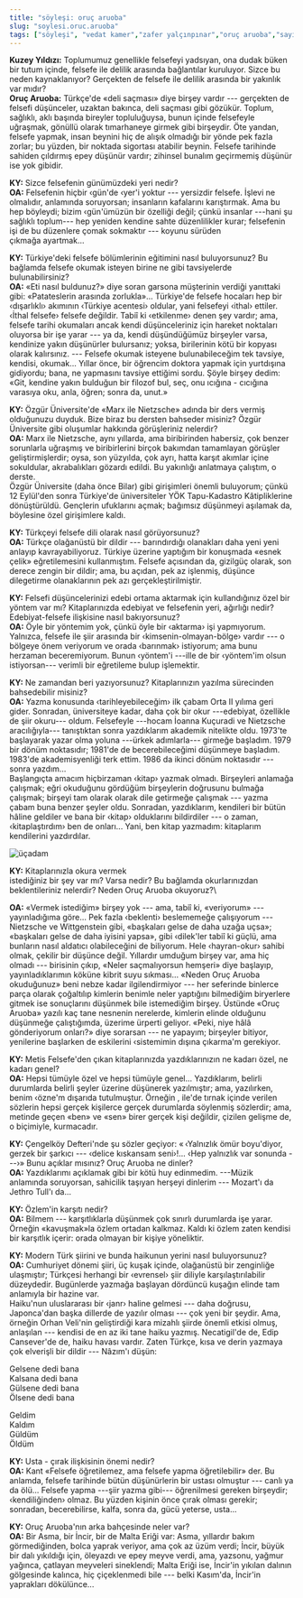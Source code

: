 ```yaml
---
title: "söyleşi: oruç aruoba"
slug: "soylesi.oruc.aruoba"
tags: ["söyleşi", "vedat kamer","zafer yalçınpınar","oruç aruoba","sayı:beş"]
---
```



**Kuzey Yıldızı:** Toplumumuz genellikle
felsefeyi yadsıyan, ona dudak büken bir tutum içinde, felsefe ile
delilik arasında bağlantılar kuruluyor. Sizce bu neden kaynaklanıyor?
Gerçekten de felsefe ile delilik arasında bir yakınlık var mıdır?\
**Oruç Aruoba:** Türkçe'de «deli saçması» diye birşey vardır ---
gerçekten de felsefi düşünceler, uzaktan bakınca, deli saçması gibi
gözükür. Toplum, sağlıklı, aklı başında bireyler topluluğuysa, bunun
içinde felsefeyle uğraşmak, gönüllü olarak tımarhaneye girmek gibi
birşeydir. Öte yandan, felsefe yapmak, insan beynini hiç de alışık
olmadığı bir yönde pek fazla zorlar; bu yüzden, bir noktada sigortası
atabilir beynin. Felsefe tarihinde sahiden çıldırmış epey düşünür
vardır; zihinsel bunalım geçirmemiş düşünür ise yok gibidir.

**KY:** Sizce felsefenin günümüzdeki yeri nedir?\
**OA:** Felsefenin hiçbir ‹gün'de ‹yer'i yoktur --- yersizdir
felsefe. İşlevi ne olmalıdır, anlamında soruyorsan; insanların
kafalarını karıştırmak. Ama bu hep böyleydi; bizim ‹gün'ümüzün bir
özelliği değil; çünkü insanlar ---hani şu sağlıklı toplum--- hep yeniden
kendine sahte düzenlilikler kurar; felsefenin işi de bu düzenlere çomak
sokmaktır --- koyunu sürüden çıkmağa ayartmak...

**KY:** Türkiye'deki felsefe bölümlerinin eğitimini nasıl
buluyorsunuz? Bu bağlamda felsefe okumak isteyen birine ne gibi
tavsiyelerde bulunabilirsiniz?\
**OA:** «Eti nasıl buldunuz?» diye soran garsona müşterinin
verdiği yanıttaki gibi: «Patateslerin arasında zorlukla»... Türkiye'de
felsefe hocaları hep bir ‹dışarlıklı› akımının ‹Türkiye acentesi›
oldular, yani felsefeyi ‹ithal› ettiler. ‹İthal felsefe› felsefe
değildir. Tabiî ki ‹etkilenme› denen şey vardır; ama, felsefe tarihi
okumaları ancak kendi düşünceleriniz için hareket noktaları oluyorsa bir
işe yarar --- ya da, kendi düşündüğümüz birşeyler varsa, kendinize yakın
düşünürler bulursanız; yoksa, birilerinin kötü bir kopyası olarak
kalırsınız. --- Felsefe okumak isteyene bulunabileceğim tek tavsiye,
kendisi, okumak... Yıllar önce, bir öğrencim doktora yapmak için
yurtdışına gidiyordu; bana, ne yapmasını tavsiye ettiğimi sordu. Şöyle
birşey dedim: «Git, kendine yakın bulduğun bir filozof bul, seç, onu
ıcığına - cıcığına varasıya oku, anla, öğren; sonra da, unut.»

**KY:** Özgür Üniversite'de «Marx ile Nietzsche» adında bir
ders vermiş olduğunuzu duyduk. Bize biraz bu dersten bahseder misiniz?
Özgür Üniversite gibi oluşumlar hakkında görüşleriniz nelerdir?\
**OA:** Marx ile Nietzsche, aynı yıllarda, ama biribirinden
habersiz, çok benzer sorunlarla uğraşmış ve biribirlerini birçok
bakımdan tamamlayan görüşler geliştirmişlerdir; oysa, son yüzyılda, çok
ayrı, hatta karşıt akımlar içine sokuldular, akrabalıkları gözardı
edildi. Bu yakınlığı anlatmaya çalıştım, o derste.\
Özgür Üniversite (daha önce Bilar) gibi girişimleri önemli buluyorum;
çünkü 12 Eylül'den sonra Türkiye'de üniversiteler YÖK
Tapu-Kadastro Kâtipliklerine dönüştürüldü. Gençlerin ufuklarını açmak;
bağımsız düşünmeyi aşılamak da, böylesine özel girişimlere kaldı.

**KY:** Türkçeyi felsefe dili olarak nasıl görüyorsunuz?\
**OA:** Türkçe olağanüstü bir dildir --- barındırdığı
olanakları daha yeni yeni anlayıp kavrayabiliyoruz. Türkiye üzerine
yaptığım bir konuşmada «esnek çelik» eğretilemesini kullanmıştım.
Felsefe açısından da, gizilgüç olarak, son derece zengin bir dildir;
ama, bu açıdan, pek az işlenmiş, düşünce dilegetirme olanaklarının pek
azı gerçekleştirilmiştir.

**KY:** Felsefi düşüncelerinizi edebi ortama aktarmak için
kullandığınız özel bir yöntem var mı? Kitaplarınızda edebiyat ve
felsefenin yeri, ağırlığı nedir? Edebiyat-felsefe ilişkisine nasıl
bakıyorsunuz?\
**OA:** Öyle bir yöntemim yok, çünkü öyle bir ‹aktarma› işi
yapmıyorum. Yalnızca, felsefe ile şiir arasında bir
‹kimsenin-olmayan-bölge› vardır --- o bölgeye önem veriyorum ve orada
‹barınmak› istiyorum; ama bunu herzaman beceremiyorum. Bunun ‹yöntem'i
---ille de bir ‹yöntem'im olsun istiyorsan--- verimli bir eğretileme
bulup işlemektir.

**KY:** Ne zamandan beri yazıyorsunuz? Kitaplarınızın yazılma
sürecinden bahsedebilir misiniz?\
**OA:** Yazma konusunda ‹tarihleyebileceğim› ilk çabam Orta
II yılıma geri gider. Sonradan, üniversiteye kadar, daha çok
bir okur ---edebiyat, özellikle de şiir okuru--- oldum. Felsefeyle
---hocam İoanna Kuçuradi ve Nietzsche aracılığıyla--- tanıştıktan sonra
yazdıklarım akademik nitelikte oldu. 1973'te başlayarak yazar olma
yoluna ---ürkek adımlarla--- girmeğe başladım. 1979 bir dönüm
noktasıdır; 1981'de de becerebileceğimi düşünmeye başladım. 1983'de
akademisyenliği terk ettim. 1986 da ikinci dönüm noktasıdır --- sonra
yazdım...\
Başlangıçta amacım hiçbirzaman ‹kitap› yazmak olmadı. Birşeyleri
anlamağa çalışmak; eğri okuduğunu gördüğüm birşeylerin doğrusunu bulmağa
çalışmak; birşeyi tam olarak olarak dile getirmeğe çalışmak --- yazma
çabam buna benzer şeyler oldu. Sonradan, yazdıklarım, kendileri bir
bütün hâline geldiler ve bana bir ‹kitap› olduklarını bildirdiler --- o
zaman, ‹kitaplaştırdım› ben de onları... Yani, ben kitap yazmadım:
kitaplarım kendilerini yazdırdılar.


![üçadam](/img/ucadam.jpg)


**KY:** Kitaplarınızla okura vermek  
istediğiniz bir şey var mı? Varsa nedir? Bu bağlamda okurlarınızdan
beklentileriniz nelerdir? Neden Oruç Aruoba okuyoruz?\              

**OA:** «Vermek istediğim» birşey yok --- ama, tabiî ki,
«veriyorum» --- yayınladığıma göre... Pek fazla ‹beklenti› beslememeğe
çalışıyorum --- Nietzsche ve Wittgenstein gibi, «başkaları gelse de daha
uzağa uçsa»; «başkaları gelse de daha iyisini yapsa», gibi ‹dilek'ler
tabiî ki güçlü, ama bunların nasıl aldatıcı olabileceğini de biliyorum.
Hele ‹hayran-okur› sahibi olmak, çekilir bir düşünce değil. Yıllardır
umduğum birşey var, ama hiç olmadı --- birisinin çıkıp, «Neler
saçmalıyorsun hemşeri» diye başlayıp, yayınladıklarımın köküne kibrit
suyu sıkması... «Neden Oruç Aruoba okuduğunuz» beni nebze kadar
ilgilendirmiyor --- her seferinde binlerce parça olarak çoğaltılıp
kimlerin benimle neler yaptığını bilmediğim biryerlere gitmek ise
sonuçlarını düşünmek bile istemediğim birşey. Üstünde «Oruç Aruoba»
yazılı kaç tane nesnenin nerelerde, kimlerin elinde olduğunu düşünmeğe
çalıştığımda, üzerime ürperti geliyor. «Peki, niye hâlâ gönderiyorum
onları?» diye sorarsan --- ne yapayım; birşeyler bitiyor, yenilerine
başlarken de eskilerini ‹sistemimin dışına çıkarma'm gerekiyor.

**KY:** Metis Felsefe'den çıkan kitaplarınızda yazdıklarınızın
ne kadarı özel, ne kadarı genel?\
**OA:** Hepsi tümüyle özel ve hepsi tümüyle genel...
Yazdıklarım, belirli durumlarda belirli şeyler üzerine düşünerek
yazılmıştır; ama, yazılırken, benim ‹özne'm dışarıda tutulmuştur.
Örneğin , ile'de tırnak içinde verilen sözlerin hepsi gerçek kişilerce
gerçek durumlarda söylenmiş sözlerdir; ama, metinde geçen «ben» ve «sen»
birer gerçek kişi değildir, çizilen gelişme de, o biçimiyle, kurmacadır.

**KY:** Çengelköy Defteri'nde şu sözler geçiyor: « ‹Yalnızlık
ömür boyu'diyor, gerzek bir şarkıcı --- ‹delice kıskansam seni›!... ‹Hep
yalnızlık var sonunda ---›» Bunu açıklar mısınız? Oruç Aruoba ne
dinler?\
**OA:** Yazdıklarımı açıklamak gibi bir kötü huy edinmedim.
---Müzik anlamında soruyorsan, sahicilik taşıyan herşeyi dinlerim ---
Mozart'ı da Jethro Tull'ı da...

**KY:** Özlem'in karşıtı nedir?\
**OA:** Bilmem --- karşıtlıklarla düşünmek çok sınırlı
durumlarda işe yarar. Örneğin «kavuşmak»la özlem ortadan kalkmaz. Kaldı
ki özlem zaten kendisi bir karşıtlık içerir: orada olmayan bir
kişiye yöneliktir.

**KY:** Modern Türk şiirini ve bunda haikunun yerini nasıl
buluyorsunuz?\
**OA:** Cumhuriyet dönemi şiiri, üç kuşak içinde, olağanüstü
bir zenginliğe ulaşmıştır; Türkçesi herhangi bir ‹evrensel› şiir diliyle
karşılaştırılabilir düzeydedir. Bugünlerde yazmağa başlayan dördüncü
kuşağın elinde tam anlamıyla bir hazine var.\
Haiku'nun uluslararası bir ‹janr› haline gelmesi --- daha doğrusu,
Japonca'dan başka dillerde de yazılır olması --- çok yeni bir şeydir.
Ama, örneğin Orhan Veli'nin geliştirdiği kara mizahlı şiirde önemli
etkisi olmuş, anlaşılan --- kendisi de en az iki tane haiku yazmış.
Necatigil'de de, Edip Cansever'de de, haiku havası vardır. Zaten Türkçe,
kısa ve derin yazmaya çok elverişli bir dildir --- Nâzım'ı düşün:

Gelsene dedi bana\
Kalsana dedi bana\
Gülsene dedi bana\
Ölsene dedi bana

Geldim\
Kaldım\
Güldüm\
Öldüm

**KY:** Usta - çırak ilişkisinin önemi nedir?\
**OA:** Kant «Felsefe öğretilemez, ama felsefe yapma
öğretilebilir» der. Bu anlamda, felsefe tarihinde bütün düşünürlerin bir
ustası olmuştur --- canlı ya da ölü... Felsefe yapma ---şiir yazma
gibi--- öğrenilmesi gereken birşeydir; ‹kendiliğinden› olmaz. Bu yüzden
kişinin önce çırak olması gerekir; sonradan, becerebilirse, kalfa, sonra
da, gücü yeterse, usta...

**KY:** Oruç Aruoba'nın arka bahçesinde neler var?\
**OA:** Bir Asma, bir İncir, bir de Malta Eriği var: Asma,
yıllardır bakım görmediğinden, bolca yaprak veriyor, ama çok az üzüm
verdi; İncir, büyük bir dalı yıkıldığı için, öleyazdı ve epey meyve
verdi, ama, yazsonu, yağmur yağınca, çatlayan meyveleri sineklendi;
Malta Eriği ise, İncir'in yıkılan dalının gölgesinde kalınca, hiç
çiçeklenmedi bile --- belki Kasım'da, İncir'in yaprakları dökülünce...
